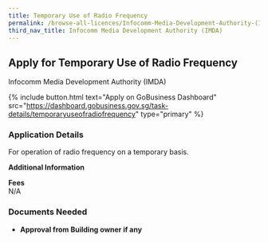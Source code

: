 ```yaml
---
title: Temporary Use of Radio Frequency
permalink: /browse-all-licences/Infocomm-Media-Development-Authority-(IMDA)/Temporary-Use-of-Radio-Frequency
third_nav_title: Infocomm Media Development Authority (IMDA)
---
```


## Apply for Temporary Use of Radio Frequency

Infocomm Media Development Authority (IMDA)

{% include button.html text="Apply on GoBusiness Dashboard" src="https://dashboard.gobusiness.gov.sg/task-details/temporaryuseofradiofrequency" type="primary" %}

<H3>Application Details</H3>

<p>For operation of radio frequency on a temporary basis.</p>

<strong>Additional Information</strong>

<p><strong>Fees</strong><br />N/A</p>

<H3>Documents Needed</H3>

<ul>
<li><strong>Approval from Building owner if any</strong></li>
</ul>

